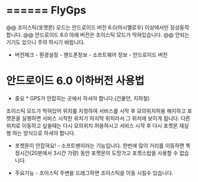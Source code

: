
======
FlyGps
======

@@ 조이스틱(포켓몬) 모드는 안드로이드 버전 6.0(마시멜로우) 이상에서만 정상동작 합니다.
@@ 안드로이드 6.0 아래 버전은 조이스틱 모드가 막혀있습니다.
@@ 안되는 기기도 있으니 주의 하시기 바랍니다.

- 버전체크  -
환경설정 - 핸드폰정보 - 소프트웨어 정보 - 안드로이드 버전

# 안드로이드 6.0 이하버전 사용법 #
* 중요 * 
GPS가 안잡히는 곳에서 하셔야 합니다.(건물안, 지하철)

조이스틱 모드가 막혀있어 위치를 지정하여 서비스를 시작 후 모의위치허용 해지하고 포켓몬을 실행하면 서비스 시작한 위치가 마지막 위치라서
그 위치에 보이게 됩니다.
다른 위치로 이동하고 싶을때는 다시 모의위치 허용하시고 서비스 시작 후 다시 포켓몬 재실행 하는 방식으로 하셔야 합니다.

- 포켓몬이 안잡혀요! - 
소프트밴이라는 기능입니다. 한번에 많이 거리를 이동하면 특정시간(20분에서 3시간 가량) 동안 포켓몬이 도망가고 포켓스탑을 사용할 수 없습니다.

- 주요기능 -
조이스틱 주변을 드레그하면 조이스틱을 이동 시킬수 있습니다.
